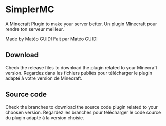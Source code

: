 # SimplerMC

A Minecraft Plugin to make your server better.
Un plugin Minecraft pour rendre ton serveur meilleur.

Made by Matéo GUIDI
Fait par Matéo GUIDI

## Download

Check the release files to download the plugin related to your Minecraft version.
Regardez dans les fichiers publiés pour télécharger le plugin adapté à votre version de Minecraft.

## Source code

Check the branches to download the source code plugin related to your choosen version.
Regardez les branches pour télécharger le code source du plugin adapté à la version choisie.
